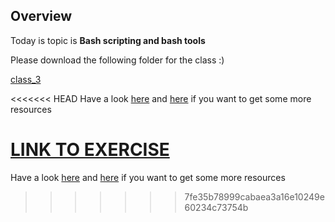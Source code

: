 ## Overview

Today is topic is **Bash scripting and bash tools**

Please download the following folder for the class :)

[class_3](https://github.com/pyRis/basic-tools-for-NLP/blob/main/bash-tools/class_3.zip)

<<<<<<< HEAD
Have a look [here](https://github.com/awesome-lists/awesome-bash) and [here](https://github.com/alebcay/awesome-shell) if you want to get some more resources


[LINK TO EXERCISE](https://github.com/pyRis/basic-tools-for-NLP/blob/main/bash-tools/Exercise_1.pdf)
=======
Have a look [here](https://github.com/k4m4/terminals-are-sexy) and [here](https://github.com/alebcay/awesome-shell) if you want to get some more resources


>>>>>>> 7fe35b78999cabaea3a16e10249e60234c73754b
